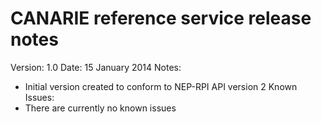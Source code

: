 # CANARIE reference service release notes

Version: 1.0
Date:    15 January 2014
Notes:
   * Initial version created to conform to NEP-RPI API version 2
Known Issues:
   * There are currently no known issues
